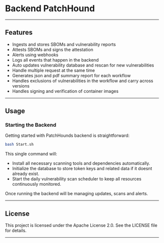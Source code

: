 # Backend PatchHound

---

## Features

- Ingests and stores SBOMs and vulnerability reports
- Attests SBOMs and signs the attestation
- Alerts using webhooks
- Logs all events that happen in the backend
- Auto updates vulnerability database and rescan for new vulnerabilities
- Handle multiple request at the same time
- Generates json and pdf summary report for each workflow
- Handles exclusions of vulnerabilities in the workflow and carry across versions
- Handles signing and verification of container images

---

## Usage

### Starting the Backend  
Getting started with PatchHounds backend is straightforward: 

```bash
bash Start.sh
```

This single command will:
- Install all necessary scanning tools and dependencies automatically.
- Initialize the database to store token keys and related data if it doesnt already exist.
- Start the daily vulnerability scan scheduler to keep all resources continuously monitored.

Once running the backend will be managing updates, scans and alerts.

---

## License

This project is licensed under the Apache License 2.0. See the LICENSE file for details.

---
